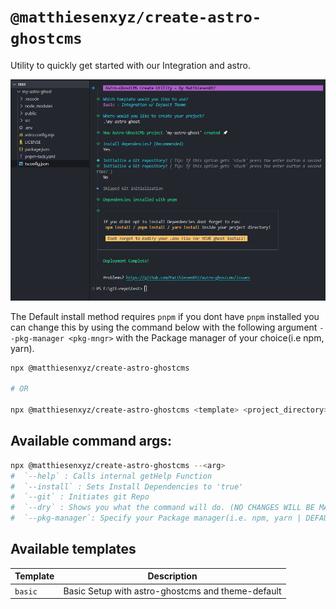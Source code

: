 # `@matthiesenxyz/create-astro-ghostcms`

Utility to quickly get started with our Integration and astro.

![Demo](./src/assets/create-astro-ghostcms-2024.jan.27.png)

The Default install method requires `pnpm` if you dont have `pnpm` installed you can change this by using the command below with the following argument `--pkg-manager <pkg-mngr>` with the Package manager of your choice(i.e npm, yarn). 

```sh
npx @matthiesenxyz/create-astro-ghostcms

# OR

npx @matthiesenxyz/create-astro-ghostcms <template> <project_directory>
```

## Available command args:

```sh
npx @matthiesenxyz/create-astro-ghostcms --<arg>
#  `--help` : Calls internal getHelp Function
#  `--install` : Sets Install Dependencies to 'true'
#  `--git` : Initiates git Repo
#  `--dry` : Shows you what the command will do. (NO CHANGES WILL BE MADE)
#  `--pkg-manager`: Specify your Package manager(i.e. npm, yarn | DEFAULT: pnpm)
```

## Available templates

| Template | Description                                           |
| -------- | ----------------------------------------------------- |
| `basic`  | Basic Setup with astro-ghostcms and theme-default     |
